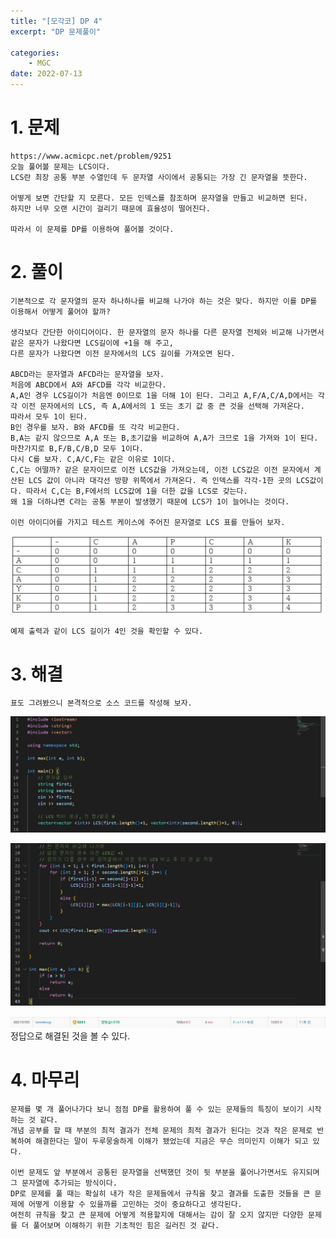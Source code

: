 ```yaml
---
title: "[모각코] DP 4"
excerpt: "DP 문제풀이"

categories:
    - MGC
date: 2022-07-13
---
```


# 1. 문제

    https://www.acmicpc.net/problem/9251
    오늘 풀어볼 문제는 LCS이다.
    LCS란 최장 공통 부분 수열인데 두 문자열 사이에서 공통되는 가장 긴 문자열을 뜻한다.

    어떻게 보면 간단할 지 모른다. 모든 인덱스를 참조하며 문자열을 만들고 비교하면 된다.
    하지만 너무 오랜 시간이 걸리기 때문에 효율성이 떨어진다.

    따라서 이 문제를 DP를 이용하여 풀어볼 것이다.

# 2. 풀이

    기본적으로 각 문자열의 문자 하나하나를 비교해 나가야 하는 것은 맞다. 하지만 이를 DP를 이용해서 어떻게 풀어야 할까?

    생각보다 간단한 아이디어이다. 한 문자열의 문자 하나를 다른 문자열 전체와 비교해 나가면서 같은 문자가 나왔다면 LCS길이에 +1을 해 주고,
    다른 문자가 나왔다면 이전 문자에서의 LCS 길이를 가져오면 된다.

    ABCD라는 문자열과 AFCD라는 문자열을 보자.
    처음에 ABCD에서 A와 AFCD를 각각 비교한다.
    A,A인 경우 LCS길이가 처음엔 0이므로 1을 더해 1이 된다. 그리고 A,F/A,C/A,D에서는 각각 이전 문자에서의 LCS, 즉 A,A에서의 1 또는 초기 값 중 큰 것을 선택해 가져온다.
    따라서 모두 1이 된다.
    B인 경우를 보자. B와 AFCD를 또 각각 비교한다.
    B,A는 같지 않으므로 A,A 또는 B,초기값을 비교하여 A,A가 크므로 1을 가져와 1이 된다.
    마찬가지로 B,F/B,C/B,D 모두 1이다.
    다시 C를 보자. C,A/C,F는 같은 이유로 1이다.
    C,C는 어떨까? 같은 문자이므로 이전 LCS값을 가져오는데, 이전 LCS값은 이전 문자에서 계산된 LCS 값이 아니라 대각선 방향 위쪽에서 가져온다. 즉 인덱스를 각각-1한 곳의 LCS값이다. 따라서 C,C는 B,F에서의 LCS값에 1을 더한 값을 LCS로 갖는다.
    왜 1을 더하냐면 C라는 공통 부분이 발생했기 때문에 LCS가 1이 늘어나는 것이다.

    이런 아이디어를 가지고 테스트 케이스에 주어진 문자열로 LCS 표를 만들어 보자.

![LCS테이블](/img/DP4-4.JPG)

    예제 출력과 같이 LCS 길이가 4인 것을 확인할 수 있다.

# 3. 해결

    표도 그려봤으니 본격적으로 소스 코드를 작성해 보자.
![LCScode1](/img/DP4-1.JPG)

![LCScode2](/img/DP4-2.JPG)

![result](/img/DP4-3.JPG)
    정답으로 해결된 것을 볼 수 있다.


# 4. 마무리

    문제를 몇 개 풀어나가다 보니 점점 DP를 활용하여 풀 수 있는 문제들의 특징이 보이기 시작하는 것 같다.
    개념 공부를 할 때 부분의 최적 결과가 전체 문제의 최적 결과가 된다는 것과 작은 문제로 반복하여 해결한다는 말이 두루뭉술하게 이해가 됐었는데 지금은 무슨 의미인지 이해가 되고 있다.

    이번 문제도 앞 부분에서 공통된 문자열을 선택했던 것이 뒷 부분을 풀어나가면서도 유지되며 그 문자열에 추가되는 방식이다.
    DP로 문제를 풀 때는 확실히 내가 작은 문제들에서 규칙을 찾고 결과를 도출한 것들을 큰 문제에 어떻게 이용할 수 있을까를 고민하는 것이 중요하다고 생각된다.
    여전히 규칙을 찾고 큰 문제에 어떻게 적용할지에 대해서는 감이 잘 오지 않지만 다양한 문제를 더 풀어보며 이해하기 위한 기초적인 힘은 길러진 것 같다.